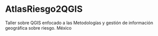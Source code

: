 # AtlasRiesgo2QGIS
Taller sobre QGIS enfocado a las Metodologías y gestión de información geográfica sobre riesgo.
México
